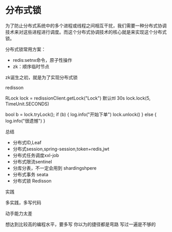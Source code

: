 # 分布式锁

为了防止分布式系统中的多个进程或线程之间相互干扰，我们需要一种分布式协调技术来对这些进程进行调度。而这个分布式协调技术的核心就是来实现这个分布式锁。

分布式锁常用方案：
- redis:setnx命令，原子性操作
- zk：顺序临时节点

zk诞生之初，就是为了实现分布式锁

redisson

RLock lock = redissionClient.getLock("Lock")
默认ttl 30s
lock.lock(5, TimeUnit.SECONDS)

bool b = lock.tryLock();
if (b) {
    log.info("开始下单")
    lock.unlock()
} else {
    log.info("很遗憾")
}

总结
- 分布式ID,Leaf
- 分布式session,spring-session,token+redis,jwt
- 分布式任务调度xxl-job
- 分布式限流sentinel
- 分库分表，不一定会用到 shardingshpere
- 分布式事务 seata
- 分布式锁 Redisson

实践

多实践，多写代码

动手能力太差

想达到比较高的编程水平，要多写
你以为的捷径都是弯路
写过一遍是不够的
